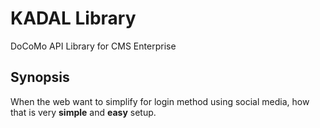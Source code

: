 # KADAL Library
DoCoMo API Library for CMS Enterprise


## Synopsis

When the web want to simplify for login method using social media, how that is very **simple** and **easy** setup. 
